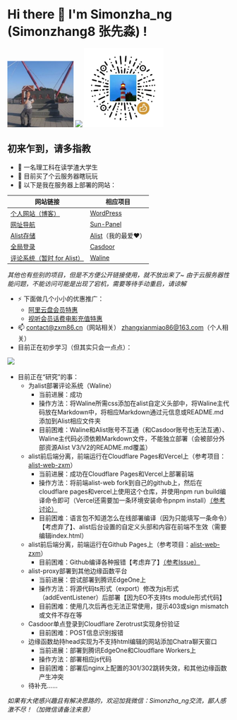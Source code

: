 # Hi there 👋 I'm Simonzha_ng (Simonzhang8 张先淼) !   
<img src="https://raw.githubusercontent.com/Simonzhang8/Simonzhang8/main/image/avatar.jpg" width="150" height="150"  alt="Simonzha_ng" /> <img src="https://github-readme-stats.vercel.app/api?username=Simonzhang8&count_private=true&show_icons=true" /> <img src="https://raw.githubusercontent.com/Simonzhang8/Simonzhang8/main/image/reward.jpg" width="180" height="180" alt="赞赏码" />
## 初来乍到，请多指教
- 🤔 一名理工科在读学渣大学生
- 🌱 目前买了个云服务器瞎玩玩
- 🔭 以下是我在服务器上部署的网站：

| 网站链接 | 相应项目 |
| ------- | ------- |
| <a href="https://www.zxm86.cn/">个人网站（博客）</a> | <a href="https://github.com/WordPress/WordPress">WordPress</a> |
| <a href="https://portal.zxm86.cn/">网址导航</a> | <a href="https://github.com/hslr-s/sun-panel">Sun-Panel</a> |
| <a href="https://al.zxm86.cn/">Alist存储</a> | <a href="https://github.com/alist-org/alist">Alist</a>（我的最爱❤） |
| <a href="https://sso.zxm86.cn/">全局登录</a> | <a href="https://github.com/casdoor/casdoor">Casdoor</a> |
| <a href="https://waline.zxm86.cn/">评论系统（暂时 for Alist）</a> | <a href="https://github.com/walinejs/waline">Waline</a> |

*其他也有些别的项目，但是不方便公开链接使用，就不放出来了~*
*由于云服务器性能问题，不能访问可能是出现了宕机，需要等待手动重启，请谅解*
- ⚡ 下面做几个小小的优惠推广：
  - <a href="https://www.alipan.com/cpx/member?userCode=MTA0Mjgx/">阿里云盘会员特惠</a>
  - <a href="https://bonus.vip35.cn/">视听会员话费电影充值特惠</a>
- 📫 contact@zxm86.cn（网站相关） zhangxianmiao86@163.com（个人相关）
- 目前正在初步学习（但其实只会一点点）：

<img src="https://skillicons.dev/icons?perline=10&i=windows,cpp,c,python,html,js,php,wordpress,mysql,sqlite,nginx,workers,cloudflare,docker,github,matlab,npm," />

- 目前正在“研究”的事：
  - 为alist部署评论系统（Waline）
    - 当前进展：成功
    - 操作方法：将Waline所需css添加在alist自定义头部中，将Waline主代码放在Markdown中，将相应Markdown通过元信息或README.md添加到Alist相应文件夹
    - 目前困难：Waline和Alist账号不互通（和Casdoor账号也无法互通）、Waline主代码必须依赖Markdown文件，不能独立部署（会被部分外部资源Alist V3/V2的README.md覆盖）
  - alist前后端分离，前端运行在Cloudflare Pages和Vercel上（参考项目：<a href="https://github.com/Simonzhang8/alist-web-zxm/">alist-web-zxm</a>）
    - 当前进展：成功在Cloudflare Pages和Vercel上部署前端
    - 操作方法：将前端alist-web fork到自己的github上，然后在cloudflare pages和vercel上使用这个仓库，并使用npm run build编译命令即可（Vercel还需要加一条环境安装命令pnpm install）<a href="https://github.com/alist-org/alist/discussions/6680#discussioncomment-9942683">（参考讨论）</a>
    - 目前困难：语言包不知道怎么在线部署编译（因为只能填写一条命令）【考虑弃了】、alist后台设置的自定义头部和内容在前端不生效（需要编辑index.html）
  - alist前后端分离，前端运行在Github Pages上（参考项目：<a href="https://github.com/Simonzhang8/alist-web-zxm/">alist-web-zxm</a>）
    - 目前困难：Github编译各种报错【考虑弃了】<a href="https://github.com/alist-org/alist/issues/6730">（参考Issue）</a>
  - alist-proxy部署到其他边缘函数平台
    - 当前进展：尝试部署到腾讯EdgeOne上
    - 操作方法：将源代码ts形式（export）修改为js形式（addEventListener）后部署【因为EO不支持ts module形式代码】
    - 目前困难：使用几次后再也无法正常使用，提示403或sign mismatch或文件不存在等
  - Casdoor单点登录到Cloudflare Zerotrust实现身份验证
    - 目前困难：POST信息识别报错
  - 边缘函数劫持head实现为不支持html编辑的网站添加Chatra聊天窗口
    - 当前进展：部署到腾讯EdgeOne和Cloudflare Workers上
    - 操作方法：部署相应js代码
    - 目前困难：部署后nginx上配置的301/302跳转失效，和其他边缘函数产生冲突
  - 待补充……

*如果有大佬感兴趣且有解决思路的，欢迎加我微信：Simonzha_ng交流，鄙人感激不尽！（加微信请备注来意）*
<!--
Here are some ideas to get you started:

- 🔭 I’m currently working on ...
- 🌱 I’m currently learning ...
- 👯 I’m looking to collaborate on ...
- 🤔 I’m looking for help with ...
- 💬 Ask me about ...
- 📫 How to reach me: ...
- 😄 Pronouns: ...
- ⚡ Fun fact: ...
-->
